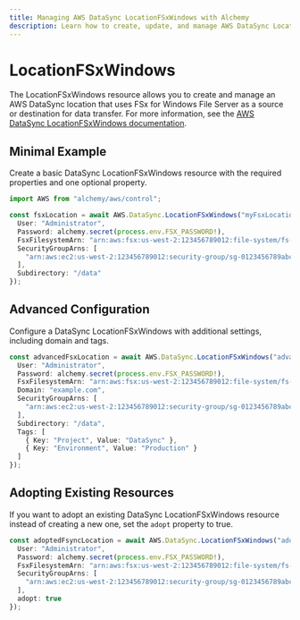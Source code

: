 ```yaml
---
title: Managing AWS DataSync LocationFSxWindows with Alchemy
description: Learn how to create, update, and manage AWS DataSync LocationFSxWindows using Alchemy Cloud Control.
---
```


# LocationFSxWindows

The LocationFSxWindows resource allows you to create and manage an AWS DataSync location that uses FSx for Windows File Server as a source or destination for data transfer. For more information, see the [AWS DataSync LocationFSxWindows documentation](https://docs.aws.amazon.com/datasync/latest/userguide/).

## Minimal Example

Create a basic DataSync LocationFSxWindows resource with the required properties and one optional property.

```ts
import AWS from "alchemy/aws/control";

const fsxLocation = await AWS.DataSync.LocationFSxWindows("myFsxLocation", {
  User: "Administrator",
  Password: alchemy.secret(process.env.FSX_PASSWORD!),
  FsxFilesystemArn: "arn:aws:fsx:us-west-2:123456789012:file-system/fs-0123456789abcdef0",
  SecurityGroupArns: [
    "arn:aws:ec2:us-west-2:123456789012:security-group/sg-0123456789abcdef0"
  ],
  Subdirectory: "/data"
});
```

## Advanced Configuration

Configure a DataSync LocationFSxWindows with additional settings, including domain and tags.

```ts
const advancedFsxLocation = await AWS.DataSync.LocationFSxWindows("advancedFsxLocation", {
  User: "Administrator",
  Password: alchemy.secret(process.env.FSX_PASSWORD!),
  FsxFilesystemArn: "arn:aws:fsx:us-west-2:123456789012:file-system/fs-0123456789abcdef0",
  Domain: "example.com",
  SecurityGroupArns: [
    "arn:aws:ec2:us-west-2:123456789012:security-group/sg-0123456789abcdef0"
  ],
  Subdirectory: "/data",
  Tags: [
    { Key: "Project", Value: "DataSync" },
    { Key: "Environment", Value: "Production" }
  ]
});
```

## Adopting Existing Resources

If you want to adopt an existing DataSync LocationFSxWindows resource instead of creating a new one, set the `adopt` property to true.

```ts
const adoptedFsyncLocation = await AWS.DataSync.LocationFSxWindows("adoptedFsxLocation", {
  User: "Administrator",
  Password: alchemy.secret(process.env.FSX_PASSWORD!),
  FsxFilesystemArn: "arn:aws:fsx:us-west-2:123456789012:file-system/fs-0123456789abcdef0",
  SecurityGroupArns: [
    "arn:aws:ec2:us-west-2:123456789012:security-group/sg-0123456789abcdef0"
  ],
  adopt: true
});
```